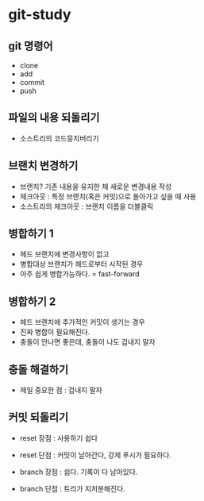 # git-study

## git 명령어 
 - clone
 - add
 - commit
 - push
  
## 파일의 내용 되돌리기
 - 소스트리의 코드뭉치버리기 

## 브랜치 변경하기
 - 브랜치? 기존 내용을 유지한 채 새로운 변경내용 작성
 - 체크아웃 : 특정 브랜치(혹은 커밋)으로 돌아가고 싶을 때 사용
 - 소스트리의 체크아웃 : 브랜치 이름을 더블클릭

## 병합하기 1
 - 헤드 브랜치에 변경사항이 없고
 - 병합대상 브랜치가 헤드로부터 시작된 경우
 - 아주 쉽게 병합가능하다. = fast-forward

## 병합하기 2
 - 헤드 브랜치에 추가적인 커밋이 생기는 경우
 - 진짜 병합이 필요해진다.
 - 충돌이 안나면 좋은데, 충돌이 나도 겁내지 말자

## 충돌 해결하기
 - 제일 중요한 점 : 겁내지 말자

## 커밋 되돌리기
 - reset 장점 : 사용하기 쉽다
 - reset 단점 : 커밋이 날아간다, 강제 푸시가 필요하다.

 - branch 장점 : 쉽다. 기록이 다 남아있다.
 - branch 단점 : 트리가 지저분해진다.